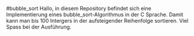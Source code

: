 #bubble_sort
Hallo,
in diesem Repository befindet sich eine Implementierung eines bubble_sort-Algorithmus in der C Sprache.
 Damit kann man bis 100 Intergers in der aufsteigender Reihenfolge sortieren.
Viel Spass bei der Ausführung. 
